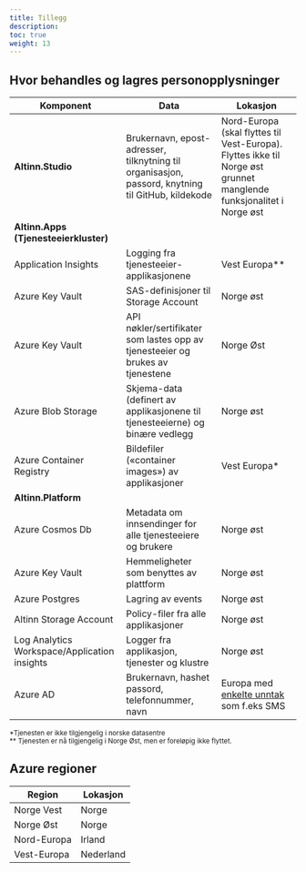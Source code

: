 ```yaml
---
title: Tillegg
description: 
toc: true
weight: 13
---
```


## Hvor behandles og lagres personopplysninger

| **Komponent**                                | **Data**                                                                                          | **Lokasjon**                                                                                                                                     |
| -------------------------------------------- | ------------------------------------------------------------------------------------------------- | ------------------------------------------------------------------------------------------------------------------------------------------------ |
| **Altinn.Studio**                            | Brukernavn, epost-adresser, tilknytning til organisasjon, passord, knytning til GitHub, kildekode | Nord-Europa (skal flyttes til Vest-Europa). Flyttes ikke til Norge øst grunnet manglende funksjonalitet i Norge øst                              |
| **Altinn.Apps (Tjenesteeierkluster)**        |                                                                                                   |
| Application Insights                         | Logging fra tjenesteeier-applikasjonene                                                           | Vest Europa**                                                                                                                                    |
| Azure Key Vault                              | SAS-definisjoner til Storage Account                                                              | Norge øst                                                                                                                                        |
| Azure Key Vault                              | API nøkler/sertifikater som lastes opp av tjenesteeier og brukes av tjenestene                    | Norge Øst                                                                                                                                        |
| Azure Blob Storage                           | Skjema-data (definert av applikasjonene til tjenesteeierne) og binære vedlegg                     | Norge øst                                                                                                                                        |
| Azure Container Registry                     | Bildefiler («container images») av applikasjoner                                                  | Vest Europa*                                                                                                                                     |
| **Altinn.Platform**                          |                                                                                                   |
| Azure Cosmos Db                              | Metadata om innsendinger for alle tjenesteeiere og brukere                                        | Norge øst                                                                                                                                        |
| Azure Key Vault                              | Hemmeligheter som benyttes av plattform                                                           | Norge øst                                                                                                                                        |
| Azure Postgres                               | Lagring av events                                                                                 | Norge øst                                                                                                                                        |
| Altinn Storage Account                       | Policy-filer fra alle applikasjoner                                                               | Norge øst                                                                                                                                        |
| Log Analytics Workspace/Application insights | Logger fra applikasjon, tjenester og klustre                                                      | Norge øst                                                                                                                                        |
| Azure AD                                     | Brukernavn, hashet passord, telefonnummer, navn                                                   | Europa med [enkelte unntak](https://docs.microsoft.com/en-us/azure/active-directory/fundamentals/active-directory-data-storage-eu) som f.eks SMS |

<small>*Tjenesten er ikke tilgjengelig i norske datasentre  
** Tjenesten er nå tilgjengelig i Norge Øst, men er foreløpig ikke flyttet.</small>

## Azure regioner

| **Region**  | **Lokasjon** |
| ----------- | ------------ |
| Norge Vest  | Norge        |
| Norge Øst   | Norge        |
| Nord-Europa | Irland       |
| Vest-Europa | Nederland    |
